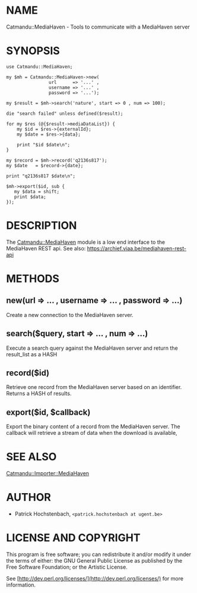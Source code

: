 # NAME

Catmandu::MediaHaven - Tools to communicate with a MediaHaven server

# SYNOPSIS

    use Catmandu::MediaHaven;

    my $mh = Catmandu::MediaHaven->new(
                    url      => '...' ,
                    username => '...' ,
                    password => '...');

    my $result = $mh->search('nature', start => 0 , num => 100);

    die "search failed" unless defined($result);

    for my $res (@{$result->mediaDataList}) {
        my $id = $res->{externalId};
        my $date = $res->{data};

        print "$id $date\n";
    }

    my $record = $mh->record('q2136s817');
    my $date   = $record->{date};

    print "q2136s817 $date\n";

    $mh->export($id, sub {
       my $data = shift;
       print $data;
    });

# DESCRIPTION

The [Catmandu::MediaHaven](https://metacpan.org/pod/Catmandu::MediaHaven) module is a low end interface to the MediaHaven
REST api. See also: https://archief.viaa.be/mediahaven-rest-api

# METHODS

## new(url => ... , username => ... , password => ...)

Create a new connection to the MediaHaven server.

## search($query, start => ... , num => ...)

Execute a search query against the MediaHaven server and return the result\_list
as a HASH

## record($id)

Retrieve one record from the MediaHaven server based on an identifier. Returns
a HASH of results.

## export($id, $callback)

Export the binary content of a record from the MediaHaven server. The callback
will retrieve a stream of data when the download is available,

# SEE ALSO

[Catmandu::Importer::MediaHaven](https://metacpan.org/pod/Catmandu::Importer::MediaHaven)

# AUTHOR

- Patrick Hochstenbach, `<patrick.hochstenbach at ugent.be>`

# LICENSE AND COPYRIGHT

This program is free software; you can redistribute it and/or modify it under the terms
of either: the GNU General Public License as published by the Free Software Foundation;
or the Artistic License.

See [http://dev.perl.org/licenses/](http://dev.perl.org/licenses/) for more information.
